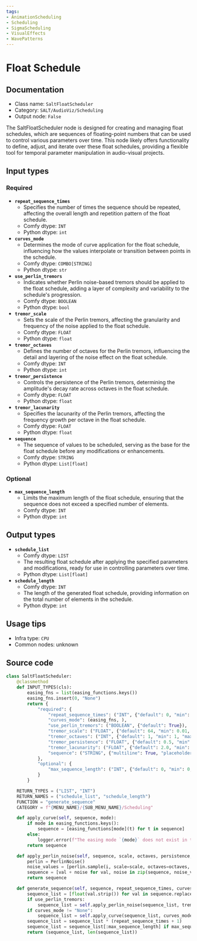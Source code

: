 ```yaml
---
tags:
- AnimationScheduling
- Scheduling
- SigmaScheduling
- VisualEffects
- WavePatterns
---
```


# Float Schedule
## Documentation
- Class name: `SaltFloatScheduler`
- Category: `SALT/AudioViz/Scheduling`
- Output node: `False`

The SaltFloatScheduler node is designed for creating and managing float schedules, which are sequences of floating-point numbers that can be used to control various parameters over time. This node likely offers functionality to define, adjust, and iterate over these float schedules, providing a flexible tool for temporal parameter manipulation in audio-visual projects.
## Input types
### Required
- **`repeat_sequence_times`**
    - Specifies the number of times the sequence should be repeated, affecting the overall length and repetition pattern of the float schedule.
    - Comfy dtype: `INT`
    - Python dtype: `int`
- **`curves_mode`**
    - Determines the mode of curve application for the float schedule, influencing how the values interpolate or transition between points in the schedule.
    - Comfy dtype: `COMBO[STRING]`
    - Python dtype: `str`
- **`use_perlin_tremors`**
    - Indicates whether Perlin noise-based tremors should be applied to the float schedule, adding a layer of complexity and variability to the schedule's progression.
    - Comfy dtype: `BOOLEAN`
    - Python dtype: `bool`
- **`tremor_scale`**
    - Sets the scale of the Perlin tremors, affecting the granularity and frequency of the noise applied to the float schedule.
    - Comfy dtype: `FLOAT`
    - Python dtype: `float`
- **`tremor_octaves`**
    - Defines the number of octaves for the Perlin tremors, influencing the detail and layering of the noise effect on the float schedule.
    - Comfy dtype: `INT`
    - Python dtype: `int`
- **`tremor_persistence`**
    - Controls the persistence of the Perlin tremors, determining the amplitude's decay rate across octaves in the float schedule.
    - Comfy dtype: `FLOAT`
    - Python dtype: `float`
- **`tremor_lacunarity`**
    - Specifies the lacunarity of the Perlin tremors, affecting the frequency growth per octave in the float schedule.
    - Comfy dtype: `FLOAT`
    - Python dtype: `float`
- **`sequence`**
    - The sequence of values to be scheduled, serving as the base for the float schedule before any modifications or enhancements.
    - Comfy dtype: `STRING`
    - Python dtype: `List[float]`
### Optional
- **`max_sequence_length`**
    - Limits the maximum length of the float schedule, ensuring that the sequence does not exceed a specified number of elements.
    - Comfy dtype: `INT`
    - Python dtype: `int`
## Output types
- **`schedule_list`**
    - Comfy dtype: `LIST`
    - The resulting float schedule after applying the specified parameters and modifications, ready for use in controlling parameters over time.
    - Python dtype: `List[float]`
- **`schedule_length`**
    - Comfy dtype: `INT`
    - The length of the generated float schedule, providing information on the total number of elements in the schedule.
    - Python dtype: `int`
## Usage tips
- Infra type: `CPU`
- Common nodes: unknown


## Source code
```python
class SaltFloatScheduler:
    @classmethod
    def INPUT_TYPES(cls):
        easing_fns = list(easing_functions.keys())
        easing_fns.insert(0, "None")
        return {
            "required": {
                "repeat_sequence_times": ("INT", {"default": 0, "min": 0}),
                "curves_mode": (easing_fns, ),
                "use_perlin_tremors": ("BOOLEAN", {"default": True}),
                "tremor_scale": ("FLOAT", {"default": 64, "min": 0.01, "max": 1024.0, "step": 0.01}),
                "tremor_octaves": ("INT", {"default": 1, "min": 1, "max": 10}),
                "tremor_persistence": ("FLOAT", {"default": 0.5, "min": 0.01, "max": 1.0, "step": 0.01}),
                "tremor_lacunarity": ("FLOAT", {"default": 2.0, "min": 1.0, "max": 3.0, "step": 0.01}),
                "sequence": ("STRING", {"multiline": True, "placeholder": "[1.0, 0.9, 0.8, 0.7, 0.6, 0.5, 0.4, 0.3, 0.2, 0.1, 0.0]"}),
            },
            "optional": {
                "max_sequence_length": ("INT", {"default": 0, "min": 0, "max": 4096}),
            }
        }

    RETURN_TYPES = ("LIST", "INT")
    RETURN_NAMES = ("schedule_list", "schedule_length")
    FUNCTION = "generate_sequence"
    CATEGORY = f"{MENU_NAME}/{SUB_MENU_NAME}/Scheduling"

    def apply_curve(self, sequence, mode):
        if mode in easing_functions.keys():
            sequence = [easing_functions[mode](t) for t in sequence]
        else:
            logger.error(f"The easing mode `{mode}` does not exist in the valid easing functions: {', '.join(easing_functions.keys())}")
        return sequence

    def apply_perlin_noise(self, sequence, scale, octaves, persistence, lacunarity):
        perlin = PerlinNoise()
        noise_values = [perlin.sample(i, scale=scale, octaves=octaves, persistence=persistence, lacunarity=lacunarity) for i, _ in enumerate(sequence)]
        sequence = [val + noise for val, noise in zip(sequence, noise_values)]
        return sequence

    def generate_sequence(self, sequence, repeat_sequence_times, curves_mode, use_perlin_tremors, tremor_scale, tremor_octaves, tremor_persistence, tremor_lacunarity, max_sequence_length=0):
        sequence_list = [float(val.strip()) for val in sequence.replace("[", "").replace("]", "").split(',')]
        if use_perlin_tremors:
            sequence_list = self.apply_perlin_noise(sequence_list, tremor_scale, tremor_octaves, tremor_persistence, tremor_lacunarity)
        if curves_mode != "None":
            sequence_list = self.apply_curve(sequence_list, curves_mode)
        sequence_list = sequence_list * (repeat_sequence_times + 1)
        sequence_list = sequence_list[:max_sequence_length] if max_sequence_length != 0 else sequence_list
        return (sequence_list, len(sequence_list))

```
